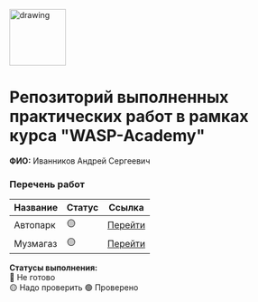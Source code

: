 <a href="https://wasp-academy.com"><img src="https://wasp-academy.com/Resources/wasp-logo.png" alt="drawing" width="100"/></a>
# Репозиторий выполненных практических работ в рамках курса "WASP-Academy"
**ФИО:** Иванников Андрей Сергеевич
 
### Перечень работ

Название          | Статус | Ссылка
------------------|--------|--------
Автопарк          | 🟡    | <a href="https://github.com/Andrewapp1706/Wasp_hw/tree/main/Autopark">Перейти</a>
Музмагаз          | 🟡    | <a href="https://github.com/Andrewapp1706/Wasp_hw/tree/main/МузМагаз">Перейти</a>


**Статусы выполнения:** <br>
🔴 Не готово <br>
🟡 Надо проверить
🟢 Проверено
